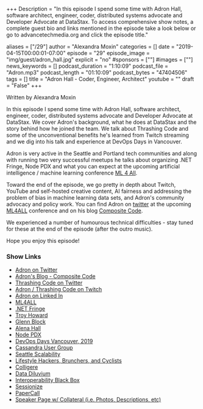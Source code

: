 +++
Description = "In this episode I spend some time with Adron Hall, software architect, engineer, coder, distributed systems advocate and Developer Advocate at DataStax. To access comprehensive show notes, a complete guest bio and links mentioned in the episode take a look below or go to advancetechmedia.org and click the episode title."

aliases = ["/29"]
author = "Alexandra Moxin"
categories = []
date = "2019-04-15T00:00:01-07:00"
episode = "29"
episode_image = "img/guest/adron_hall.jpg"
explicit = "no"
#sponsors = [""]
#images = [""]
news_keywords = []
podcast_duration = "1:10:09"
podcast_file = "Adron.mp3"
podcast_length = "01:10:09"
podcast_bytes = "47404506"
tags = []
title = "Adron Hall - Coder, Engineer, Architect"
youtube = ""
draft = "False"
+++

Written by Alexandra Moxin

In this episode I spend some time with Adron Hall, software architect, engineer, coder, distributed systems advocate and Developer Advocate at DataStax. We cover Adron's background, what he does at DataStax and the story behind how he joined the team. We talk about Thrashing Code and some of the unconventional benefits he's learned from Twitch streaming and we dig into his talk and experience at DevOps Days in Vancouver.

Adron is very active in the Seattle and Portland tech communities and along with running two very successful meetups he talks about organizing .NET Fringe, Node PDX and what you can expect at the upcoming artificial intelligence / machine learning conference [ML 4 All](http://ml4all.org/).

Toward the end of the episode, we go pretty in depth about Twitch, YouTube and self-hosted creative content, AI fairness and addressing the problem of bias in machine learning data sets, and Adron's community advocacy and policy work. You can find Adron on [twitter](https://twitter.com/adron) at the upcoming [ML4ALL](http://ml4all.org/) conference and on his blog [Composite Code](https://compositecode.blog/).

We experienced a number of humourous technical difficulties - stay tuned for these at the end of the episode (after the outro music).

Hope you enjoy this episode!

### Show Links

* [Adron on Twitter](https://twitter.com/adron)
* [Adron's Blog - Composite Code](https://compositecode.blog/)
* [Thrashing Code on Twitter](https://twitter.com/ThrashingCode)
* [Adron / Thrashing Code on Twitch](https://www.twitch.tv/adronhall)
* [Adron on Linked In](https://www.linkedin.com/in/adron/)
* [ML4ALL](http://ml4all.org/)
* [.NET Fringe](http://2017.dotnetfringe.org/)
* [Troy Howard](https://twitter.com/thoward37)
* [Glenn Block](https://twitter.com/gblock)
* [Alena Hall](https://twitter.com/lenadroid)
* [Node PDX](http://nodepdx.org/)
* [DevOps Days Vancouver, 2019](https://www.devopsdays.org/events/2019-vancouver/welcome/)
* [Cassandra User Group](https://www.meetup.com/Cassandra-Seattle-Users/)
* [Seattle Scalability](https://www.meetup.com/Seattle-Scalability-Meetup/)
* [Lifestyle Hackers, Brunchers, and Cyclists](https://www.meetup.com/Lifestyle-Hackers-Cyclists-and-Brunchers/)
* [Colligere](https://github.com/ThrashingCode/colligere)
* [Data Diluvium](https://github.com/ThrashingCode/datadiluvium)
* [Interoperability Black Box](https://github.com/Adron/InteroperabilityBlackBox)
* [Sessionize](https://sessionize.com/adron)
* [PaperCall](https://www.papercall.io/speakers/adron)
* [Speaker Page w/ Collateral (i.e. Photos, Descriptions, etc)](https://compositecode.blog/speaking/)




    
